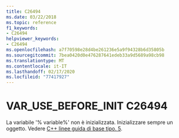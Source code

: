 ```yaml
---
title: C26494
ms.date: 03/22/2018
ms.topic: reference
f1_keywords:
- C26494
helpviewer_keywords:
- C26494
ms.openlocfilehash: a7f70598e28d4be261236e5a9f94328b6d35805b
ms.sourcegitcommit: 7bea0420d0e476287641edeb33a9d5689a98cb98
ms.translationtype: MT
ms.contentlocale: it-IT
ms.lasthandoff: 02/17/2020
ms.locfileid: "77417927"
---
```

# <a name="c26494-var_use_before_init"></a>VAR_USE_BEFORE_INIT C26494

La variabile '% variable%' non è inizializzata. Inizializzare sempre un oggetto. Vedere [ C++ linee guida di base tipo. 5](https://github.com/isocpp/CppCoreGuidelines/blob/master/CppCoreGuidelines.md#SS-type).
